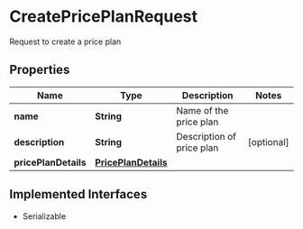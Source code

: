 

# CreatePricePlanRequest

Request to create a price plan

## Properties

| Name | Type | Description | Notes |
|------------ | ------------- | ------------- | -------------|
|**name** | **String** | Name of the price plan |  |
|**description** | **String** | Description of price plan |  [optional] |
|**pricePlanDetails** | [**PricePlanDetails**](PricePlanDetails.md) |  |  |


## Implemented Interfaces

* Serializable


